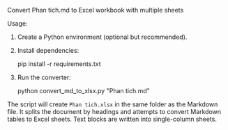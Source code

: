 Convert Phan tich.md to Excel workbook with multiple sheets

Usage:

1. Create a Python environment (optional but recommended).

2. Install dependencies:

   pip install -r requirements.txt

3. Run the converter:

   python convert_md_to_xlsx.py "Phan tich.md"

The script will create `Phan tich.xlsx` in the same folder as the Markdown file. It splits the document by headings and attempts to convert Markdown tables to Excel sheets. Text blocks are written into single-column sheets.
